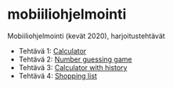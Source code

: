 # mobiiliohjelmointi

Mobiiliohjelmointi (kevät 2020), harjoitustehtävät

- Tehtävä 1: [Calculator](/calculator/src/components/Calculator.js)
- Tehtävä 2: [Number guessing game](/number-guessing-game/src/components/Guess.js)
- Tehtävä 3: [Calculator with history](/calculator-with-history/src/components/Calculator.js)
- Tehtävä 4: [Shopping list](/shopping-list/src/components/Shoppinglist.js)
